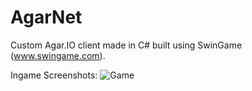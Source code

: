# AgarNet
Custom Agar.IO client made in C# built using SwinGame (www.swingame.com).

Ingame Screenshots:
![Game](http://i.imgur.com/bElCIXx.png)